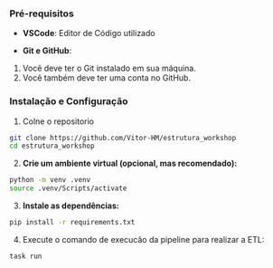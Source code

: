 ### Pré-requisitos

* **VSCode**: Editor de Código utilizado

* **Git e GitHub**:
1. Você deve ter o Git instalado em sua máquina.
2. Você também deve ter uma conta no GitHub.

### Instalação e Configuração
1. Colne o repositorio
```bash
git clone https://github.com/Vitor-HM/estrutura_workshop
cd estrutura_workshop
```

2. **Crie um ambiente virtual (opcional, mas recomendado):**
```bash
python -m venv .venv
source .venv/Scripts/activate
```

3. **Instale as dependências:**

```bash
pip install -r requirements.txt
```

4. Execute o comando de execucão da pipeline para realizar a ETL:

```bash
task run
```